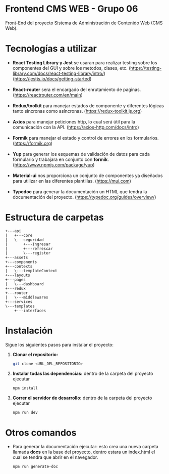 # Frontend CMS WEB - Grupo 06

Front-End del proyecto Sistema de Administración de Contenido Web (CMS Web).

#  Tecnologías a utilizar
- <b>React Testing Library y Jest</b> se usaran para realizar testing sobre los componentes del GUI y sobre los metodos, clases, etc. (https://testing-library.com/docs/react-testing-library/intro/)
(https://jestjs.io/docs/getting-started)
<br/><br/>
- <b>React-router</b> sera el encargado del enrutamiento de paginas. (https://reactrouter.com/en/main)
<br/><br/>
- <b>Redux/toolkit</b> para manejar estados de componente y diferentes lógicas tanto síncronas como asíncronas. (https://redux-toolkit.js.org)
<br/><br/>
- <b>Axios</b> para manejar peticiones http, lo cual será útil para la comunicación con la API. (https://axios-http.com/docs/intro)
<br/><br/>
- <b>Formik</b> para manejar el estado y control de errores en los formularios. (https://formik.org)
<br/><br/>
- <b>Yup</b>  para generar los esquemas de validación de datos para cada formulario y trabajara en conjunto con <b>formik</b>. (https://www.npmjs.com/package/yup)
<br/><br/>
- <b>Material-ui</b> nos proporciona un conjunto de componentes ya diseñados para utilizar en las diferentes plantillas. (https://mui.com)
<br/><br/>
- <b>Typedoc</b> para generar la documentación un HTML que tendrá la documentación del proyecto. (https://typedoc.org/guides/overview/)


# Estructura de carpetas
```text
+---api
|   +---core
|   \---seguridad
|       +---Ingresar
|       +---refrescar
|       \---register
+---assets
+---components
+---contexts
|   \---templateContext
+---layouts
+---pages
|   \---dashboard
+---redux
+---router
|   \---middlewares
+---services
\---templates
    +---interfaces
```

# Instalación

Sigue los siguientes pasos para instalar el proyecto:

1.  **Clonar el repositorio:**
     ```bash
     git clone <URL_DEL_REPOSITORIO>
    ```
1.  **Instalar todas las dependencias:**
        dentro de la carpeta del proyecto ejecutar
    ```bash
    npm install
    ```
 1.  **Correr el servidor de desarrollo:**
        dentro de la carpeta del proyecto ejecutar
     ```bash
     npm run dev
     ```

# Otros comandos
- Para generar la documentación ejecutar:
esto crea una nueva carpeta llamada <b>docs</b> en la base del proyecto, dentro estara un index.html el cual se tendra que abrir en el navegador.
     ```bash
     npm run generate-doc
     ```
